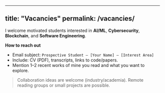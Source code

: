
---
title: "Vacancies"
permalink: /vacancies/
---

I welcome motivated students interested in **AI/ML**, **Cybersecurity**, **Blockchain**, and **Software Engineering**.

**How to reach out**
- Email subject: `Prospective Student – [Your Name] – [Interest Area]`
- Include: CV (PDF), transcripts, links to code/papers.
- Mention 1–2 recent works of mine you read and what you want to explore.

> Collaboration ideas are welcome (industry/academia). Remote reading groups or small projects are possible.

